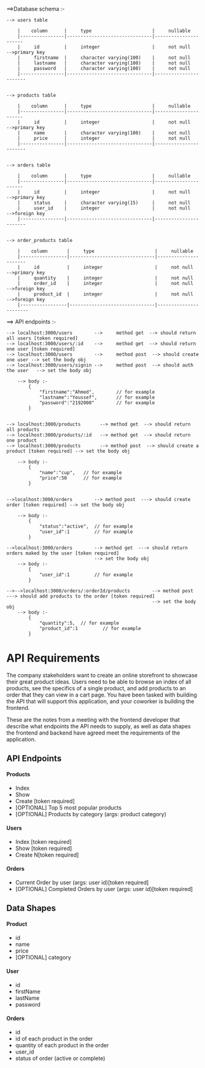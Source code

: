 ==>Database schema :- 

    --> users table

        |    column      |     type                      |     nullable       
        |----------------|-------------------------------|---------------------- 
        |     id         |     integer                   |     not null        -->primary key
        |     firstname  |     character varying(100)    |     not null      
        |     lastname   |     character varying(100)    |     not null        
        |     password   |     character varying(100)    |     not null 
        |----------------|-------------------------------|-----------------------  


    --> products table

        |    column      |     type                      |     nullable       
        |----------------|-------------------------------|---------------------- 
        |     id         |     integer                   |     not null       -->primary key 
        |     name       |     character varying(100)    |     not null      
        |     price      |     integer                   |     not null        
        |----------------|-------------------------------|-----------------------


    --> orders table

        |    column      |     type                      |     nullable       
        |----------------|-------------------------------|---------------------- 
        |     id         |     integer                   |     not null       -->primary key 
        |     status     |     character varying(15)     |     not null      
        |     user_id    |     integer                   |     not null       -->foreign key 
        |----------------|-------------------------------|-----------------------


    --> order_products table

        |    column       |     type                      |     nullable       
        |-----------------|-------------------------------|---------------------- 
        |     id          |     integer                   |     not null       -->primary key 
        |     quantity    |     integer                   |     not null      
        |     order_id    |     integer                   |     not null       -->foreign key 
        |     product_id  |     integer                   |     not null       -->foreign key 
        |-----------------|-------------------------------|-----------------------
             






==> API endpoints :-

    --> localhost:3000/users        -->     method get  --> should return all users [token required] 
    --> localhost:3000/users/:id    -->     method get  --> should return one user [token required]
    --> localhost:3000/users        -->     method post  --> should create one user --> set the body obj 
    --> localhost:3000/users/signin -->     method post  --> should auth the user   --> set the body obj

        --> body :-
            {
                "firstname":"Ahmed",        // for example
                "lastname":"Youssef",       // for example
                "password":"2192000"        // for example
            }


    --> localhost:3000/products       --> method get  --> should return all products
    --> localhost:3000/products/:id   --> method get  --> should return one product
    --> localhost:3000/products       --> method post  --> should create a product [token required] --> set the body obj
    
        --> body :-
            { 
                "name":"cup",   // for example
                "price":50      // for example
            }

    
    -->localhost:3000/orders        --> method post  ---> should create order [token required] --> set the body obj

        --> body :-
            {
                "status":"active",  // for example
                "user_id":1         // for example
            }
        
    -->localhost:3000/orders        --> method get  ---> should return orders maked by the user [token required]
                                    --> set the body obj    
        --> body :-
            {
                "user_id":1         // for example
            }

    -->-->localhost:3000/orders/:orderId/products        --> method post  ---> should add products to the order [token required]
                                                         --> set the body obj 
        --> body :-
            {
                "quantity":5,  // for example
                "product_id":1         // for example
            }







<!-- ----------------------------------------------------------------------------------------------------------------------- -->
# API Requirements
The company stakeholders want to create an online storefront to showcase their great product ideas. Users need to be able to browse an index of all products, see the specifics of a single product, and add products to an order that they can view in a cart page. You have been tasked with building the API that will support this application, and your coworker is building the frontend.

These are the notes from a meeting with the frontend developer that describe what endpoints the API needs to supply, as well as data shapes the frontend and backend have agreed meet the requirements of the application. 

## API Endpoints
#### Products
- Index 
- Show
- Create [token required]
- [OPTIONAL] Top 5 most popular products 
- [OPTIONAL] Products by category (args: product category)

#### Users
- Index [token required]
- Show [token required]
- Create N[token required]

#### Orders
- Current Order by user (args: user id)[token required]
- [OPTIONAL] Completed Orders by user (args: user id)[token required]

## Data Shapes
#### Product
-  id
- name
- price
- [OPTIONAL] category

#### User
- id
- firstName
- lastName
- password

#### Orders
- id
- id of each product in the order
- quantity of each product in the order
- user_id
- status of order (active or complete)





